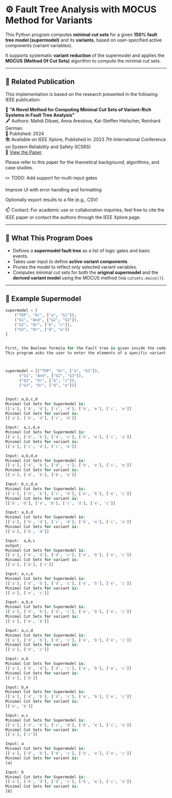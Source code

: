 # ⚙️ Fault Tree Analysis with MOCUS Method for Variants

This Python program computes **minimal cut sets** for a given **150% fault tree model (supermodel)** and its **variants**, based on user-specified active components (variant variables).

It supports systematic **variant reduction** of the supermodel and applies the **MOCUS (Method Of Cut Sets)** algorithm to compute the minimal cut sets.

---

## 📄 Related Publication

This implementation is based on the research presented in the following IEEE publication:

📘 **"A Novel Method for Computing Minimal Cut Sets of Variant-Rich Systems in Fault Tree Analysis"**  
🖋️ Authors: Mahdi Dibaei, Anna Arestova, Kai-Steffen Hielscher, Reinhard German.  
📅 Published: 2024  
📚 Available on IEEE Xplore, Published in: 2023 7th International Conference on System Reliability and Safety (ICSRS)  
🔗 [View the Paper](https://ieeexplore.ieee.org/abstract/document/10381472)

Please refer to this paper for the theoretical background, algorithms, and case studies.

✏️ TODO:
 Add support for multi-input gates

 Improve UI with error handling and formatting

 Optionally export results to a file (e.g., CSV)

📫 Contact:
For academic use or collaboration inquiries, feel free to cite the IEEE paper or contact the authors through the IEEE Xplore page.

---

## 🧠 What This Program Does

- Defines a **supermodel fault tree** as a list of logic gates and basic events.
- Takes user input to define **active variant components**.
- Prunes the model to reflect only selected variant variables.
- Computes minimal cut sets for both the **original supermodel** and the **derived variant model** using the MOCUS method (via `cutsets.mocus()`).

---



## 🧪 Example Supermodel

```python
supermodel = [
    ("TOP", "Or", ["a", "G1"]),
    ("G1", "And", ["G2", "G3"]),
    ("G2", "Or", ["b", "c"]),
    ("G3", "Or", ["d", "e"])
]


First, the Boolean formula for the Fault tree is given inside the code.
This program asks the user to enter the elements of a specific variant and it calculates minimal cut sets for that specific variant 



supermodel = [("TOP", "Or", ["a", "G1"]),
      ("G1", "And", ["G2", "G3"]),
      ("G2", "Or", ["b", "c"]),
      ("G3", "Or", ["d", "e"])]


Input: a,b,c,d
Minimal Cut Sets for Supermodel is:
[['a'], ['b', 'd'], ['c', 'd'], ['b', 'e'], ['c', 'e']]
Minimal Cut Sets for variant is:
[['a'], ['b', 'd'], ['c', 'd']]

Input:  a,c,d,e
Minimal Cut Sets for Supermodel is:
[['a'], ['d', 'b'], ['d', 'c'], ['b', 'e'], ['c', 'e']]
Minimal Cut Sets for variant is:
[['a'], ['c', 'd'], ['c', 'e']]

Input: a,b,d,e
Minimal Cut Sets for Supermodel is:
[['a'], ['d', 'b'], ['d', 'c'], ['b', 'e'], ['c', 'e']]
Minimal Cut Sets for variant is:
[['a'], ['d', 'b'], ['b', 'e']]

Input: b,c,d,e
Minimal Cut Sets for Supermodel is:
[['a'], ['d', 'b'], ['c', 'd'], ['e', 'b'], ['e', 'c']]
Minimal Cut Sets for variant is:
[['b', 'd'], ['e', 'b'], ['c', 'd'], ['e', 'c']]

Input: a,b,d
Minimal Cut Sets for Supermodel is:
[['a'], ['b', 'd'], ['c', 'd'], ['b', 'e'], ['c', 'e']]
Minimal Cut Sets for variant is:
[['a'], ['b', 'd']]

Input:  a,b,c
output: 
Minimal Cut Sets for Supermodel is:
[['a'], ['b', 'd'], ['d', 'c'], ['e', 'b'], ['e', 'c']]
Minimal Cut Sets for variant is:
[['a'], ['b'], ['c']]

Input: a,c,e
Minimal Cut Sets for Supermodel is:
[['a'], ['d', 'b'], ['d', 'c'], ['e', 'b'], ['e', 'c']]
Minimal Cut Sets for variant is:
[['a'], ['e', 'c']]

Input: a,b,e
Minimal Cut Sets for Supermodel is:
[['a'], ['d', 'b'], ['d', 'c'], ['e', 'b'], ['e', 'c']]
Minimal Cut Sets for variant is:
[['a'], ['e', 'b']]

Input: a,c,d
Minimal Cut Sets for Supermodel is:
[['a'], ['d', 'b'], ['d', 'c'], ['e', 'b'], ['e', 'c']]
Minimal Cut Sets for variant is:
[['a'], ['d', 'c']]

Input: a,b
Minimal Cut Sets for Supermodel is:
[['a'], ['b', 'd'], ['d', 'c'], ['e', 'b'], ['e', 'c']]
Minimal Cut Sets for variant is:
[['a'], ['b']]

Input: b,e
Minimal Cut Sets for Supermodel is:
[['a'], ['d', 'b'], ['d', 'c'], ['e', 'b'], ['e', 'c']]
Minimal Cut Sets for variant is:
[['e', 'b']]

Input: a,c
Minimal Cut Sets for Supermodel is:
[['a'], ['d', 'b'], ['c', 'd'], ['b', 'e'], ['c', 'e']]
Minimal Cut Sets for variant is:
[['a'], ['c']]

Input: a
Minimal Cut Sets for Supermodel is:
[['a'], ['d', 'b'], ['d', 'c'], ['b', 'e'], ['e', 'c']]
Minimal Cut Sets for variant is: 
[a]

Input: b
Minimal Cut Sets for Supermodel is:
[['a'], ['b', 'd'], ['d', 'c'], ['b', 'e'], ['c', 'e']]
Minimal Cut Sets for variant is: 
[b]





